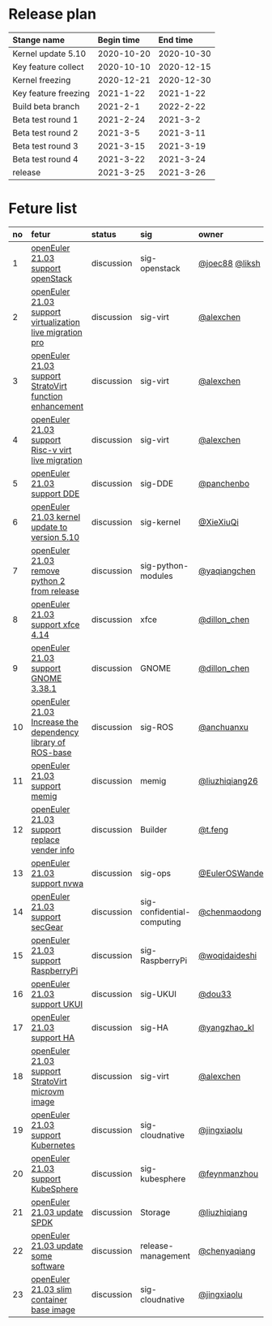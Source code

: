 # Release plan
|Stange name|Begin time|End time|
|:----------|:---------|:-------|
|Kernel update 5.10|2020-10-20|2020-10-30|
|Key feature collect|2020-10-10|2020-12-15|
|Kernel freezing|2020-12-21|2020-12-30|
|Key feature freezing|2021-1-22|2021-1-22|
|Build beta branch|2021-2-1|2022-2-22|
|Beta test round 1|2021-2-24|2021-3-2|
|Beta test round 2|2021-3-5|2021-3-11|
|Beta test round 3|2021-3-15|2021-3-19|
|Beta test round 4|2021-3-22|2021-3-24|
|release|2021-3-25|2021-3-26|

# Feture list
|no|fetur|status|sig|owner|
|:----|:---|:---|:--|:----|
|1|[openEuler 21.03 support openStack](https://gitee.com/openeuler/release-management/issues/I25Y6B?from=project-issue)|discussion|sig-openstack|[@joec88](https://gitee.com/joec88) [@liksh](https://gitee.com/liksh) |
|2|[openEuler 21.03 support virtualization live migration pro](https://gitee.com/openeuler/release-management/issues/I25ZB1?from=project-issue)|discussion|sig-virt|[@alexchen](https://gitee.com/zhendongchen)|
|3|[openEuler 21.03 support StratoVirt function enhancement](https://gitee.com/openeuler/release-management/issues/I25ZH0?from=project-issue)|discussion|sig-virt|[@alexchen](https://gitee.com/zhendongchen)|
|4|[openEuler 21.03 support Risc-v virt live migration](https://gitee.com/openeuler/release-management/issues/I25ZF1?from=project-issue)|discussion|sig-virt|[@alexchen](https://gitee.com/zhendongchen)|
|5|[openEuler 21.03 support DDE](https://gitee.com/openeuler/release-management/issues/I27TT4?from=project-issue)|discussion|sig-DDE|[@panchenbo](https://gitee.com/panchenbo)|
|6|[openEuler 21.03 kernel update to version 5.10](https://gitee.com/openeuler/release-management/issues/I27YGU?from=project-issue)|discussion|sig-kernel|[@XieXiuQi](https://gitee.com/xiexiuqi)|
|7|[openEuler 21.03 remove python 2 from release](https://gitee.com/openeuler/release-management/issues/I29EV9?from=project-issue)|discussion|sig-python-modules|[@yaqiangchen](https://gitee.com/yaqiangchen)|
|8|[openEuler 21.03 support xfce 4.14](https://gitee.com/openeuler/release-management/issues/I29LTB?from=project-issue)|discussion|xfce|[@dillon_chen](https://gitee.com/dillon_chen)|
|9|[openEuler 21.03 support GNOME 3.38.1](https://gitee.com/openeuler/release-management/issues/I29LTT?from=project-issue)|discussion|GNOME|[@dillon_chen](https://gitee.com/dillon_chen)|
|10|[openEuler 21.03 Increase the dependency library of ROS-base](https://gitee.com/openeuler/release-management/issues/I2D19V?from=project-issue)|discussion|sig-ROS|[@anchuanxu](https://gitee.com/anchuanxu)|
|11|[openEuler 21.03 support memig](https://gitee.com/openeuler/release-management/issues/I2C2NY?from=project-issue)|discussion|memig|[@liuzhiqiang26](https://gitee.com/liuzhiqiang26)|
|12|[openEuler 21.03 support replace vender info](https://gitee.com/openeuler/release-management/issues/I2C2JJ?from=project-issue)|discussion|Builder|[@t.feng](https://gitee.com/t.feng)|
|13|[openEuler 21.03 support nvwa](https://gitee.com/openeuler/release-management/issues/I2B057?from=project-issue)|discussion|sig-ops|[@EulerOSWander](https://gitee.com/EulerOSWander)|
|14|[openEuler 21.03 support secGear](https://gitee.com/openeuler/release-management/issues/I2B0KY?from=project-issue)|discussion|sig-confidential-computing|[@chenmaodong](https://gitee.com/chenmaodong)|
|15|[openEuler 21.03 support RaspberryPi](https://gitee.com/openeuler/release-management/issues/I2CVE3)|discussion|sig-RaspberryPi|[@woqidaideshi](https://gitee.com/woqidaideshi)|
|16|[openEuler 21.03 support UKUI](https://gitee.com/openeuler/release-management/issues/I2E61C)|discussion|sig-UKUI|[@dou33](https://gitee.com/dou33)|
|17|[openEuler 21.03 support HA](https://gitee.com/openeuler/release-management/issues/I2E5R3?from=project-issue)|discussion|sig-HA|[@yangzhao_kl](https://gitee.com/yangzhao_kl)|
|18|[openEuler 21.03 support StratoVirt microvm image](https://gitee.com/openeuler/release-management/issues/I2P83D?from=project-issue)|discussion|sig-virt|[@alexchen](https://gitee.com/zhendongchen)|
|19|[openEuler 21.03 support Kubernetes](https://gitee.com/openeuler/release-management/issues/I2CMA0?from=project-issue)|discussion|sig-cloudnative|[@jingxiaolu](https://gitee.com/jingxiaolu)|
|20|[openEuler 21.03 support KubeSphere](https://gitee.com/openeuler/release-management/issues/I34L4L)|discussion|sig-kubesphere|[@feynmanzhou](https://gitee.com/feynmanzhou)|
|21|[openEuler 21.03 update SPDK](https://gitee.com/openeuler/release-management/issues/I35A62)|discussion|Storage|[@liuzhiqiang](https://gitee.com/liuzhiqiang26)|
|22|[openEuler 21.03 update some software](https://gitee.com/openeuler/release-management/issues/I35BTA)|discussion|release-management|[@chenyaqiang](https://gitee.com/yaqiangchen)|
|23|[openEuler 21.03 slim container base image](https://gitee.com/openeuler/release-management/issues/I35D25)|discussion|sig-cloudnative|[@jingxiaolu](https://gitee.com/jingxiaolu)|
